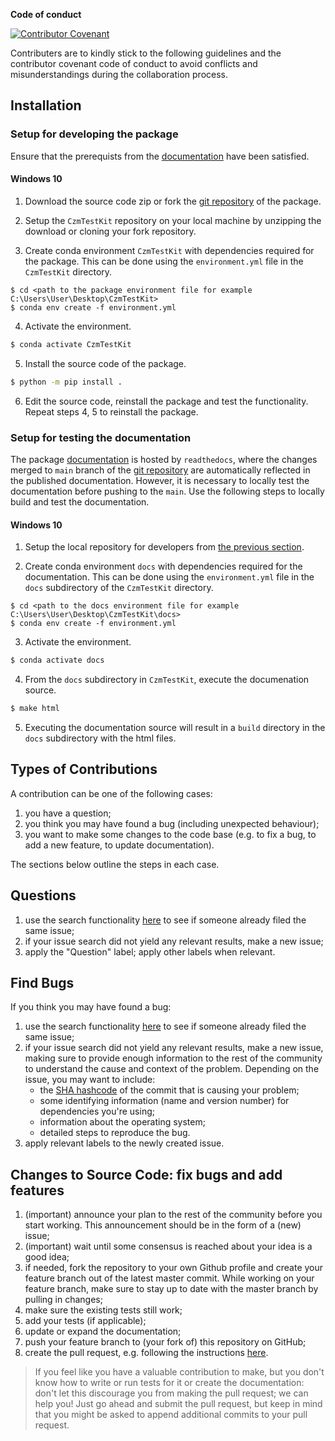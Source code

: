 **Code of conduct**

[![Contributor Covenant](https://img.shields.io/badge/Contributor%20Covenant-2.1-4baaaa.svg)](https://github.com/NMudunuru/CzmTestKit/blob/main/CODE_OF_CONDUCT.md) 

Contributers are to kindly stick to the following guidelines and the contributor covenant code of conduct to avoid conflicts and misunderstandings during the collaboration process.


## Installation

### Setup for developing the package

Ensure that the prerequists from the [documentation](https://czmtestkit.readthedocs.io/en/latest/packageRead.html) have been satisfied. 

#### Windows 10

1. Download the source code zip or fork the [git repository](https://github.com/NMudunuru/CzmTestKit.git) of the package.

2. Setup the `CzmTestKit` repository on your local machine by unzipping the download or cloning your fork repository.

3. Create conda environment `CzmTestKit` with dependencies required for the package. This can be done using the `environment.yml` file in the `CzmTestKit` directory. 

```
$ cd <path to the package environment file for example C:\Users\User\Desktop\CzmTestKit>
$ conda env create -f environment.yml
```

4. Activate the environment.

```bash
$ conda activate CzmTestKit
```

5. Install the source code of the package.

```bash
$ python -m pip install .
```

6. Edit the source code, reinstall the package and test the functionality. Repeat steps 4, 5 to reinstall the package.

### Setup for testing the documentation

The package [documentation](https://czmtestkit.readthedocs.io/en/latest/index.html) is hosted by `readthedocs`, where the changes merged to `main` branch of the [git repository](https://github.com/NMudunuru/CzmTestKit.git) are automatically reflected in the published documentation. 
However, it is necessary to locally test the documentation before pushing to the `main`. Use the following steps to locally build and test the documentation.

#### Windows 10

1. Setup the local repository for developers from [the previous section](#Setup-for-Package-Developers).

2. Create conda environment `docs` with dependencies required for the documentation. This can be done using the `environment.yml` file in the `docs` subdirectory of the `CzmTestKit` directory.

```
$ cd <path to the docs environment file for example C:\Users\User\Desktop\CzmTestKit\docs>
$ conda env create -f environment.yml
```

3. Activate the environment.

```bash
$ conda activate docs
```

4. From the `docs` subdirectory in `CzmTestKit`, execute the documenation source.

```bash
$ make html
```

5. Executing the documentation source will result in a `build` directory in the `docs` subdirectory with the html files.

## Types of Contributions

A contribution can be one of the following cases:
    
1. you have a question;
2. you think you may have found a bug (including unexpected behaviour);
3. you want to make some changes to the code base (e.g. to fix a bug, to add a new feature, to update documentation).

The sections below outline the steps in each case.

## Questions
    
1. use the search functionality [here](https://github.com/NMudunuru/CzmTestKit/issues) to see if someone already filed the same issue;
2. if your issue search did not yield any relevant results, make a new issue;
3. apply the "Question" label; apply other labels when relevant.

## Find Bugs

If you think you may have found a bug:

1. use the search functionality [here](https://github.com/NMudunuru/CzmTestKit/issues) to see if someone already filed the same issue;
2. if your issue search did not yield any relevant results, make a new issue, making sure to provide enough information to the rest of the community to understand the cause and context of the problem. Depending on the issue, you may want to include:
    - the [SHA hashcode](https://help.github.com/articles/autolinked-references-and-urls/#commit-shas) of the commit that is causing your problem;
    - some identifying information (name and version number) for dependencies you're using;
    - information about the operating system;
    - detailed steps to reproduce the bug.
3. apply relevant labels to the newly created issue.

## Changes to Source Code: fix bugs and add features

1. (important) announce your plan to the rest of the community before you start working. This announcement should be in the form of a (new) issue;
2. (important) wait until some consensus is reached about your idea is a good idea;
3. if needed, fork the repository to your own Github profile and create your feature branch out of the latest master commit. While working on your feature branch, make sure to stay up to date with the master branch by pulling in changes;
4. make sure the existing tests still work;
5. add your tests (if applicable);
6. update or expand the documentation;
7. push your feature branch to (your fork of) this repository on GitHub;
8. create the pull request, e.g. following the instructions [here](https://docs.github.com/en/github/collaborating-with-pull-requests/proposing-changes-to-your-work-with-pull-requests/creating-a-pull-request).

> If you feel like you have a valuable contribution to make, but you don't know how to write or run tests for it or create the documentation: don't let this discourage you from making the pull request; we can help you! Just go ahead and submit the pull request, but keep in mind that you might be asked to append additional commits to your pull request.
